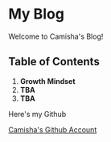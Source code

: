 # My Blog

Welcome to Camisha's Blog!


## Table of Contents 

1. **Growth Mindset**
2. **TBA**
3. **TBA**


Here's my Github 

[Camisha's Github Account](https://github.com/Cammielovee)

